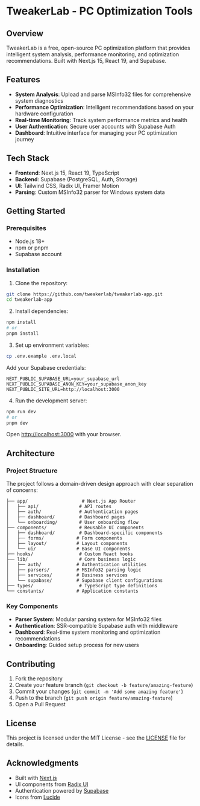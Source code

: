 # TweakerLab - PC Optimization Tools

## Overview

TweakerLab is a free, open-source PC optimization platform that provides intelligent system analysis, performance monitoring, and optimization recommendations. Built with Next.js 15, React 19, and Supabase.

## Features

- **System Analysis**: Upload and parse MSInfo32 files for comprehensive system diagnostics
- **Performance Optimization**: Intelligent recommendations based on your hardware configuration
- **Real-time Monitoring**: Track system performance metrics and health
- **User Authentication**: Secure user accounts with Supabase Auth
- **Dashboard**: Intuitive interface for managing your PC optimization journey

## Tech Stack

- **Frontend**: Next.js 15, React 19, TypeScript
- **Backend**: Supabase (PostgreSQL, Auth, Storage)
- **UI**: Tailwind CSS, Radix UI, Framer Motion
- **Parsing**: Custom MSInfo32 parser for Windows system data

## Getting Started

### Prerequisites

- Node.js 18+
- npm or pnpm
- Supabase account

### Installation

1. Clone the repository:
```bash
git clone https://github.com/tweakerlab/tweakerlab-app.git
cd tweakerlab-app
```

2. Install dependencies:
```bash
npm install
# or
pnpm install
```

3. Set up environment variables:
```bash
cp .env.example .env.local
```

Add your Supabase credentials:
```env
NEXT_PUBLIC_SUPABASE_URL=your_supabase_url
NEXT_PUBLIC_SUPABASE_ANON_KEY=your_supabase_anon_key
NEXT_PUBLIC_SITE_URL=http://localhost:3000
```

4. Run the development server:
```bash
npm run dev
# or
pnpm dev
```

Open [http://localhost:3000](http://localhost:3000) with your browser.

## Architecture

### Project Structure

The project follows a domain-driven design approach with clear separation of concerns:

```
├── app/                    # Next.js App Router
│   ├── api/               # API routes
│   ├── auth/              # Authentication pages
│   ├── dashboard/         # Dashboard pages
│   └── onboarding/        # User onboarding flow
├── components/            # Reusable UI components
│   ├── dashboard/         # Dashboard-specific components
│   ├── forms/            # Form components
│   ├── layout/           # Layout components
│   └── ui/               # Base UI components
├── hooks/                 # Custom React hooks
├── lib/                   # Core business logic
│   ├── auth/             # Authentication utilities
│   ├── parsers/          # MSInfo32 parsing logic
│   ├── services/         # Business services
│   └── supabase/         # Supabase client configurations
├── types/                 # TypeScript type definitions
└── constants/            # Application constants
```

### Key Components

- **Parser System**: Modular parsing system for MSInfo32 files
- **Authentication**: SSR-compatible Supabase auth with middleware
- **Dashboard**: Real-time system monitoring and optimization recommendations
- **Onboarding**: Guided setup process for new users

## Contributing

1. Fork the repository
2. Create your feature branch (`git checkout -b feature/amazing-feature`)
3. Commit your changes (`git commit -m 'Add some amazing feature'`)
4. Push to the branch (`git push origin feature/amazing-feature`)
5. Open a Pull Request

## License

This project is licensed under the MIT License - see the [LICENSE](LICENSE) file for details.

## Acknowledgments

- Built with [Next.js](https://nextjs.org/)
- UI components from [Radix UI](https://www.radix-ui.com/)
- Authentication powered by [Supabase](https://supabase.com/)
- Icons from [Lucide](https://lucide.dev/)
